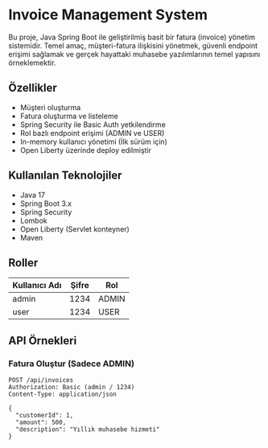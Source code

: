 # Invoice Management System

Bu proje, Java Spring Boot ile geliştirilmiş basit bir fatura (invoice) yönetim sistemidir. 
Temel amaç, müşteri-fatura ilişkisini yönetmek, güvenli endpoint erişimi sağlamak ve gerçek hayattaki muhasebe yazılımlarının temel yapısını örneklemektir.

## Özellikler

- Müşteri oluşturma
- Fatura oluşturma ve listeleme
- Spring Security ile Basic Auth yetkilendirme
- Rol bazlı endpoint erişimi (ADMIN ve USER)
- In-memory kullanıcı yönetimi (İlk sürüm için)
- Open Liberty üzerinde deploy edilmiştir

## Kullanılan Teknolojiler

- Java 17
- Spring Boot 3.x
- Spring Security
- Lombok
- Open Liberty (Servlet konteyner)
- Maven

## Roller

| Kullanıcı Adı | Şifre | Rol    |
|---------------|-------|--------|
| admin         | 1234  | ADMIN  |
| user          | 1234  | USER   |

## API Örnekleri

### Fatura Oluştur (Sadece ADMIN)

```http
POST /api/invoices
Authorization: Basic (admin / 1234)
Content-Type: application/json

{
  "customerId": 1,
  "amount": 500,
  "description": "Yıllık muhasebe hizmeti"
}
